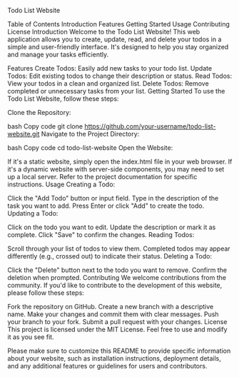 Todo List Website


Table of Contents
Introduction
Features
Getting Started
Usage
Contributing
License
Introduction
Welcome to the Todo List Website! This web application allows you to create, update, read, and delete your todos in a simple and user-friendly interface. It's designed to help you stay organized and manage your tasks efficiently.

Features
Create Todos: Easily add new tasks to your todo list.
Update Todos: Edit existing todos to change their description or status.
Read Todos: View your todos in a clean and organized list.
Delete Todos: Remove completed or unnecessary tasks from your list.
Getting Started
To use the Todo List Website, follow these steps:

Clone the Repository:

bash
Copy code
git clone https://github.com/your-username/todo-list-website.git
Navigate to the Project Directory:

bash
Copy code
cd todo-list-website
Open the Website:

If it's a static website, simply open the index.html file in your web browser.
If it's a dynamic website with server-side components, you may need to set up a local server. Refer to the project documentation for specific instructions.
Usage
Creating a Todo:

Click the "Add Todo" button or input field.
Type in the description of the task you want to add.
Press Enter or click "Add" to create the todo.
Updating a Todo:

Click on the todo you want to edit.
Update the description or mark it as complete.
Click "Save" to confirm the changes.
Reading Todos:

Scroll through your list of todos to view them.
Completed todos may appear differently (e.g., crossed out) to indicate their status.
Deleting a Todo:

Click the "Delete" button next to the todo you want to remove.
Confirm the deletion when prompted.
Contributing
We welcome contributions from the community. If you'd like to contribute to the development of this website, please follow these steps:

Fork the repository on GitHub.
Create a new branch with a descriptive name.
Make your changes and commit them with clear messages.
Push your branch to your fork.
Submit a pull request with your changes.
License
This project is licensed under the MIT License. Feel free to use and modify it as you see fit.

Please make sure to customize this README to provide specific information about your website, such as installation instructions, deployment details, and any additional features or guidelines for users and contributors.